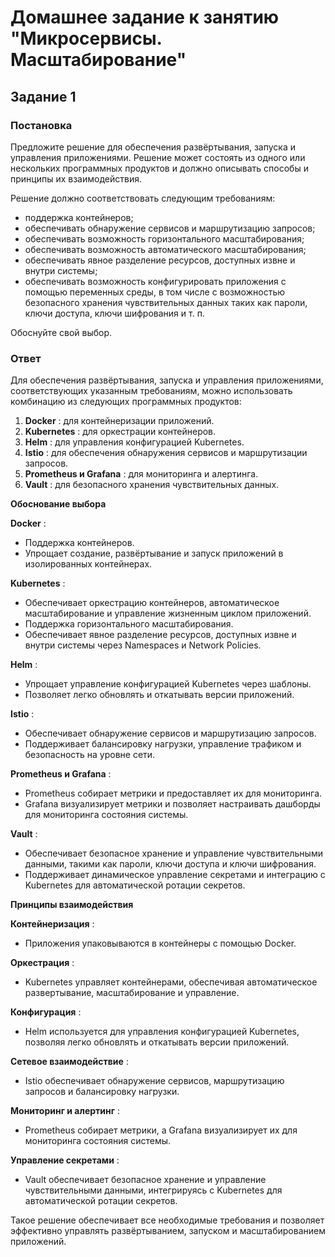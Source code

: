# Домашнее задание к занятию "Микросервисы. Масштабирование"

## Задание 1

### Постановка

Предложите решение для обеспечения развёртывания, запуска и управления приложениями. Решение может состоять из одного или нескольких программных продуктов и должно описывать способы и принципы их взаимодействия.

Решение должно соответствовать следующим требованиям:

* поддержка контейнеров;
* обеспечивать обнаружение сервисов и маршрутизацию запросов;
* обеспечивать возможность горизонтального масштабирования;
* обеспечивать возможность автоматического масштабирования;
* обеспечивать явное разделение ресурсов, доступных извне и внутри системы;
* обеспечивать возможность конфигурировать приложения с помощью переменных среды, в том числе с возможностью безопасного хранения чувствительных данных таких как пароли, ключи доступа, ключи шифрования и т. п.

Обоснуйте свой выбор.

### Ответ

Для обеспечения развёртывания, запуска и управления приложениями, соответствующих указанным требованиям, можно использовать комбинацию из следующих программных продуктов:

1. **Docker** : для контейнеризации приложений.
2. **Kubernetes** : для оркестрации контейнеров.
3. **Helm** : для управления конфигурацией Kubernetes.
4. **Istio** : для обеспечения обнаружения сервисов и маршрутизации запросов.
5. **Prometheus и Grafana** : для мониторинга и алертинга.
6. **Vault** : для безопасного хранения чувствительных данных.

**Обоснование выбора**

**Docker** :

* Поддержка контейнеров.
* Упрощает создание, развёртывание и запуск приложений в изолированных контейнерах.

**Kubernetes** :

* Обеспечивает оркестрацию контейнеров, автоматическое масштабирование и управление жизненным циклом приложений.
* Поддержка горизонтального масштабирования.
* Обеспечивает явное разделение ресурсов, доступных извне и внутри системы через Namespaces и Network Policies.

**Helm** :

* Упрощает управление конфигурацией Kubernetes через шаблоны.
* Позволяет легко обновлять и откатывать версии приложений.

**Istio** :

* Обеспечивает обнаружение сервисов и маршрутизацию запросов.
* Поддерживает балансировку нагрузки, управление трафиком и безопасность на уровне сети.

**Prometheus и Grafana** :

* Prometheus собирает метрики и предоставляет их для мониторинга.
* Grafana визуализирует метрики и позволяет настраивать дашборды для мониторинга состояния системы.

**Vault** :

* Обеспечивает безопасное хранение и управление чувствительными данными, такими как пароли, ключи доступа и ключи шифрования.
* Поддерживает динамическое управление секретами и интеграцию с Kubernetes для автоматической ротации секретов.

**Принципы взаимодействия**

**Контейнеризация** :

* Приложения упаковываются в контейнеры с помощью Docker.

**Оркестрация** :

* Kubernetes управляет контейнерами, обеспечивая автоматическое развертывание, масштабирование и управление.

**Конфигурация** :

* Helm используется для управления конфигурацией Kubernetes, позволяя легко обновлять и откатывать версии приложений.

**Сетевое взаимодействие** :

* Istio обеспечивает обнаружение сервисов, маршрутизацию запросов и балансировку нагрузки.

**Мониторинг и алертинг** :

* Prometheus собирает метрики, а Grafana визуализирует их для мониторинга состояния системы.

**Управление секретами** :

* Vault обеспечивает безопасное хранение и управление чувствительными данными, интегрируясь с Kubernetes для автоматической ротации секретов.

Такое решение обеспечивает все необходимые требования и позволяет эффективно управлять развёртыванием, запуском и масштабированием приложений.

